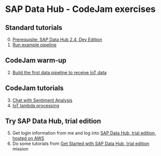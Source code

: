 # SAP Data Hub - CodeJam exercises

## Standard tutorials

0. [Prerequisite: SAP Data Hub 2.4, Dev Edition](https://developers.sap.com/tutorials/datahub-docker-v2-setup.html)
1. [Run example pipeline](https://developers.sap.com/tutorials/datahub-docker-v2-examples.html)

## CodeJam warm-up
2. [Build the first data pipeline to receive IoT data](exercise/tessel)

## CodeJam tutorials

3. [Chat with Sentiment Analysis](exercise/chat)
4. [IoT lambda processing](exercise/iot)

## Try SAP Data Hub, trial edition

5. Get login information from me and log into [SAP Data Hub, trial edition, hosted on AWS](http://bit.ly/SDH26TRIALPREVIEW)
4. Do some tutorials from [Get Started with SAP Data Hub, trial edition](https://developers.sap.com/mission.datahub-trial.html) mission
